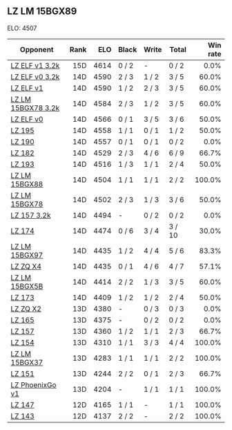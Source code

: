 ## LZ LM 15BGX89 ##

ELO: 4507

Opponent | Rank | ELO | Black | Write | Total | Win rate
---------|-----:|----:|-------|-------|-------|-------:
[LZ ELF v1 3.2k](LZ%20ELF%20v1%203.2k.md) | 15D | 4614 | 0 / 2 | - | 0 / 2 | 0.0%
[LZ ELF v0 3.2k](LZ%20ELF%20v0%203.2k.md) | 14D | 4590 | 2 / 3 | 1 / 2 | 3 / 5 | 60.0%
[LZ ELF v1](LZ%20ELF%20v1.md) | 14D | 4590 | 1 / 2 | 2 / 3 | 3 / 5 | 60.0%
[LZ LM 15BGX78 3.2k](LZ%20LM%2015BGX78%203.2k.md) | 14D | 4584 | 2 / 3 | 1 / 2 | 3 / 5 | 60.0%
[LZ ELF v0](LZ%20ELF%20v0.md) | 14D | 4566 | 0 / 1 | 3 / 5 | 3 / 6 | 50.0%
[LZ 195](LZ%20195.md) | 14D | 4558 | 1 / 1 | 0 / 1 | 1 / 2 | 50.0%
[LZ 190](LZ%20190.md) | 14D | 4557 | 0 / 1 | 0 / 1 | 0 / 2 | 0.0%
[LZ 182](LZ%20182.md) | 14D | 4529 | 2 / 3 | 4 / 6 | 6 / 9 | 66.7%
[LZ 193](LZ%20193.md) | 14D | 4516 | 1 / 3 | 1 / 1 | 2 / 4 | 50.0%
[LZ LM 15BGX88](LZ%20LM%2015BGX88.md) | 14D | 4504 | 1 / 1 | 1 / 1 | 2 / 2 | 100.0%
[LZ LM 15BGX78](LZ%20LM%2015BGX78.md) | 14D | 4502 | 2 / 3 | 1 / 3 | 3 / 6 | 50.0%
[LZ 157 3.2k](LZ%20157%203.2k.md) | 14D | 4494 | - | 0 / 2 | 0 / 2 | 0.0%
[LZ 174](LZ%20174.md) | 14D | 4474 | 0 / 6 | 3 / 4 | 3 / 10 | 30.0%
[LZ LM 15BGX97](LZ%20LM%2015BGX97.md) | 14D | 4435 | 1 / 2 | 4 / 4 | 5 / 6 | 83.3%
[LZ ZQ X4](LZ%20ZQ%20X4.md) | 14D | 4435 | 0 / 1 | 4 / 6 | 4 / 7 | 57.1%
[LZ LM 15BGX5B](LZ%20LM%2015BGX5B.md) | 14D | 4414 | 2 / 2 | 1 / 3 | 3 / 5 | 60.0%
[LZ 173](LZ%20173.md) | 14D | 4409 | 1 / 2 | 1 / 2 | 2 / 4 | 50.0%
[LZ ZQ X2](LZ%20ZQ%20X2.md) | 13D | 4380 | - | 0 / 3 | 0 / 3 | 0.0%
[LZ 165](LZ%20165.md) | 13D | 4375 | - | 0 / 2 | 0 / 2 | 0.0%
[LZ 157](LZ%20157.md) | 13D | 4360 | 1 / 2 | 1 / 1 | 2 / 3 | 66.7%
[LZ 154](LZ%20154.md) | 13D | 4310 | 1 / 1 | 3 / 3 | 4 / 4 | 100.0%
[LZ LM 15BGX37](LZ%20LM%2015BGX37.md) | 13D | 4283 | 1 / 1 | 1 / 1 | 2 / 2 | 100.0%
[LZ 151](LZ%20151.md) | 13D | 4244 | 2 / 2 | 0 / 1 | 2 / 3 | 66.7%
[LZ PhoenixGo v1](LZ%20PhoenixGo%20v1.md) | 13D | 4204 | - | 1 / 1 | 1 / 1 | 100.0%
[LZ 147](LZ%20147.md) | 12D | 4165 | 1 / 1 | - | 1 / 1 | 100.0%
[LZ 143](LZ%20143.md) | 12D | 4137 | 2 / 2 | - | 2 / 2 | 100.0%
